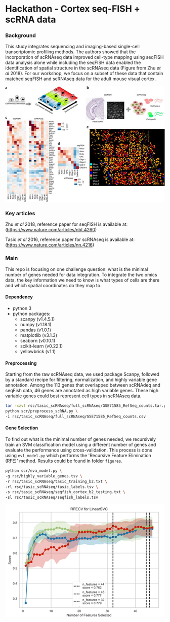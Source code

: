 # Hackathon - Cortex seq-FISH + scRNA data

### Background

This study integrates sequencing and imaging-based single-cell transcriptomic profiling methods. The authors showed that the incorporation of scRNAseq data improved cell-type mapping using seqFISH data analysis alone while including the seqFISH data enabled the identification of spatial structure in the scRNAseq data (Figure from Zhu *et al* 2018). For our workshop, we focus on a subset of these data that contain matched seqFISH and scRNAseq data for the adult mouse visual cortex.

![Overview of the integration of seqFISH and scRNAseq (from Figure 1 of Zhu et al 2018)](Fig1.jpg)



### Key articles 

Zhu *et al* 2018, reference paper for seqFISH is available at: (https://www.nature.com/articles/nbt.4260)

Tasic *et al* 2016, reference paper for scRNAseq is available at: (https://www.nature.com/articles/nn.4216)



### Main

This repo is focusing on one challenge question: what is the minimal number of genes needed for data integration. To integrate the two omics data, the key information we need to know is what types of cells are there and which spatial coordinates do they map to.

#### Dependency

- python 3
- python packages:
  - scanpy (v1.4.5.1)
  - numpy (v1.18.1)
  - pandas (v1.0.1)
  - matplotlib (v3.1.3)
  - seaborn (v0.10.1)
  - scikit-learn (v0.22.1)
  - yellowbrick (v1.1)
  
  

#### Preprocessing

Starting from the raw scRNAseq data, we used package Scanpy, followed by a standard recipe for filtering, normalization, and highly variable gene annotation. Among the 113 genes that overlapped between scRNAdeq and seqFish data, 46 genes are annotated as high variable genes. These high variable genes could best represent cell types in scRNAseq data.

```bash
tar -xzvf rsc/tasic_scRNAseq/full_scRNAseq/GSE71585_RefSeq_counts.tar.gz
python scr/preprocess_scRNA.py \
-i rsc/tasic_scRNAseq/full_scRNAseq/GSE71585_RefSeq_counts.csv
```



#### Gene Selection

To find out what is the minimal number of genes needed, we recursively train an SVM classification model using a different number of genes and evaluate the performance using cross-validation. This process is done using `evl_model.py` which performs the 'Recursive Feature Elimination (RFE)' method. Results could be found in folder `figures`.

```bash
python scr/eva_model.py \
-g rsc/highly_variable_genes.tsv \
-r rsc/tasic_scRNAseq/tasic_training_b2.txt \
-rl rsc/tasic_scRNAseq/tasic_labels.tsv \
-s rsc/tasic_scRNAseq/seqfish_cortex_b2_testing.txt \
-sl rsc/tasic_scRNAseq/seqfish_labels.tsv
```

![Linear SVC RFEV](Fig2.png)

